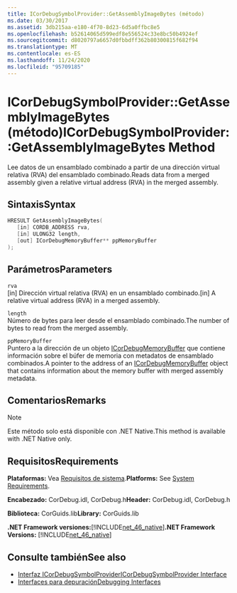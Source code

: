 ```yaml
---
title: ICorDebugSymbolProvider::GetAssemblyImageBytes (método)
ms.date: 03/30/2017
ms.assetid: 3db215aa-e180-4f70-8d23-6d5a0ffbc8e5
ms.openlocfilehash: b52614065d599edf8e556524c33e8bc50b4924ef
ms.sourcegitcommit: d8020797a6657d0fbbdff362b80300815f682f94
ms.translationtype: MT
ms.contentlocale: es-ES
ms.lasthandoff: 11/24/2020
ms.locfileid: "95709185"
---
```

# <a name="icordebugsymbolprovidergetassemblyimagebytes-method"></a><span data-ttu-id="dec51-102">ICorDebugSymbolProvider::GetAssemblyImageBytes (método)</span><span class="sxs-lookup"><span data-stu-id="dec51-102">ICorDebugSymbolProvider::GetAssemblyImageBytes Method</span></span>

<span data-ttu-id="dec51-103">Lee datos de un ensamblado combinado a partir de una dirección virtual relativa (RVA) del ensamblado combinado.</span><span class="sxs-lookup"><span data-stu-id="dec51-103">Reads data from a merged assembly given a relative virtual address (RVA) in the merged assembly.</span></span>  
  
## <a name="syntax"></a><span data-ttu-id="dec51-104">Sintaxis</span><span class="sxs-lookup"><span data-stu-id="dec51-104">Syntax</span></span>  
  
```cpp  
HRESULT GetAssemblyImageBytes(  
   [in] CORDB_ADDRESS rva,
   [in] ULONG32 length,
   [out] ICorDebugMemoryBuffer** ppMemoryBuffer  
);  
```  
  
## <a name="parameters"></a><span data-ttu-id="dec51-105">Parámetros</span><span class="sxs-lookup"><span data-stu-id="dec51-105">Parameters</span></span>  

 `rva`  
 <span data-ttu-id="dec51-106">[in] Dirección virtual relativa (RVA) en un ensamblado combinado.</span><span class="sxs-lookup"><span data-stu-id="dec51-106">[in] A relative virtual address (RVA) in a merged assembly.</span></span>  
  
 `length`  
 <span data-ttu-id="dec51-107">Número de bytes para leer desde el ensamblado combinado.</span><span class="sxs-lookup"><span data-stu-id="dec51-107">The number of bytes to read from the merged assembly.</span></span>  
  
 `ppMemoryBuffer`  
 <span data-ttu-id="dec51-108">Puntero a la dirección de un objeto [ICorDebugMemoryBuffer](icordebugmemorybuffer-interface.md) que contiene información sobre el búfer de memoria con metadatos de ensamblado combinados.</span><span class="sxs-lookup"><span data-stu-id="dec51-108">A pointer to the address of an [ICorDebugMemoryBuffer](icordebugmemorybuffer-interface.md) object that contains information about the memory buffer with merged assembly metadata.</span></span>  
  
## <a name="remarks"></a><span data-ttu-id="dec51-109">Comentarios</span><span class="sxs-lookup"><span data-stu-id="dec51-109">Remarks</span></span>  
  
> [!NOTE]
> <span data-ttu-id="dec51-110">Este método solo está disponible con .NET Native.</span><span class="sxs-lookup"><span data-stu-id="dec51-110">This method is available with .NET Native only.</span></span>  
  
## <a name="requirements"></a><span data-ttu-id="dec51-111">Requisitos</span><span class="sxs-lookup"><span data-stu-id="dec51-111">Requirements</span></span>  

 <span data-ttu-id="dec51-112">**Plataformas:** Vea [Requisitos de sistema](../../get-started/system-requirements.md).</span><span class="sxs-lookup"><span data-stu-id="dec51-112">**Platforms:** See [System Requirements](../../get-started/system-requirements.md).</span></span>  
  
 <span data-ttu-id="dec51-113">**Encabezado:** CorDebug.idl, CorDebug.h</span><span class="sxs-lookup"><span data-stu-id="dec51-113">**Header:** CorDebug.idl, CorDebug.h</span></span>  
  
 <span data-ttu-id="dec51-114">**Biblioteca:** CorGuids.lib</span><span class="sxs-lookup"><span data-stu-id="dec51-114">**Library:** CorGuids.lib</span></span>  
  
 <span data-ttu-id="dec51-115">**.NET Framework versiones:**[!INCLUDE[net_46_native](../../../../includes/net-46-native-md.md)]</span><span class="sxs-lookup"><span data-stu-id="dec51-115">**.NET Framework Versions:** [!INCLUDE[net_46_native](../../../../includes/net-46-native-md.md)]</span></span>  
  
## <a name="see-also"></a><span data-ttu-id="dec51-116">Consulte también</span><span class="sxs-lookup"><span data-stu-id="dec51-116">See also</span></span>

- [<span data-ttu-id="dec51-117">Interfaz ICorDebugSymbolProvider</span><span class="sxs-lookup"><span data-stu-id="dec51-117">ICorDebugSymbolProvider Interface</span></span>](icordebugsymbolprovider-interface.md)
- [<span data-ttu-id="dec51-118">Interfaces para depuración</span><span class="sxs-lookup"><span data-stu-id="dec51-118">Debugging Interfaces</span></span>](debugging-interfaces.md)
